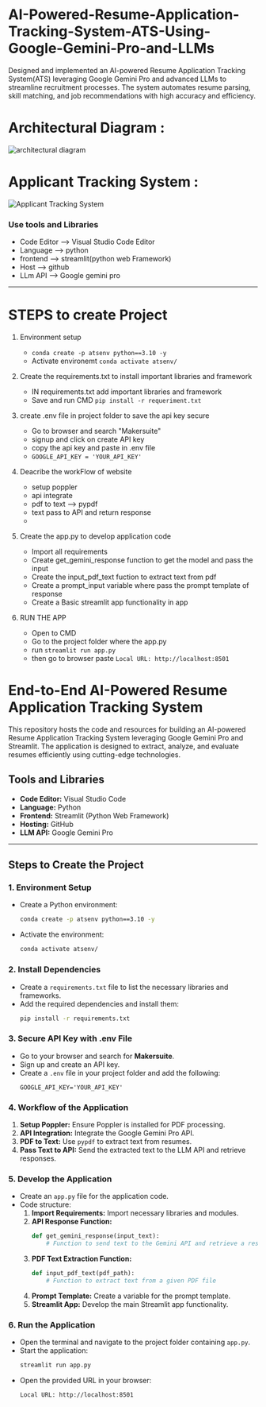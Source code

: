 # AI-Powered-Resume-Application-Tracking-System-ATS-Using-Google-Gemini-Pro-and-LLMs
Designed and implemented an AI-powered Resume Application Tracking System(ATS) leveraging Google Gemini Pro and advanced LLMs to streamline recruitment processes. The system automates resume parsing, skill matching, and job recommendations with high accuracy and efficiency.

# Architectural Diagram : 
![architectural diagram](https://github.com/user-attachments/assets/fa04a229-68f0-4065-80d6-f6d46892a646)

# Applicant Tracking System : 
![Applicant Tracking System](https://github.com/user-attachments/assets/49678cf9-1610-474c-983f-6e1a6edb19c4)


### Use tools and Libraries
 - Code Editor --> Visual Studio Code Editor
 - Language --> python
 - frontend --> streamlit(python web Framework)
 - Host --> github
 - LLm API  --> Google gemini pro 
--------------
# STEPS to create Project
1. Environment setup
    - `conda create -p atsenv python==3.10 -y`
    - Activate environemt `conda activate atsenv/`
      
2. Create the requirements.txt to install important libraries and framework
    - IN requirements.txt add important libraries and framework
    - Save and run CMD `pip install -r requeriment.txt` 

3. create .env file in project folder to save the api key secure
    - Go to browser and search "Makersuite"
    - signup and click on create API key  
    - copy the api key and paste in .env file
    - `GOOGLE_API_KEY = 'YOUR_API_KEY'`
      
4. Deacribe the workFlow of website
    - setup poppler 
    - api integrate
    - pdf to text --> pypdf
    - text pass to API and return response
    - 
4. Create the app.py to develop application code
    - Import all requirements
    - Create get_gemini_response function to get the model and pass the input
    - Create the input_pdf_text fuction to extract text from pdf
    - Create a prompt_input variable  where pass the prompt template of response
    - Create a Basic streamlit app functionality in app

5. RUN THE APP 
    - Open to CMD 
    - Go to the project folder where the app.py 
    - run `streamlit run app.py`
    - then go to browser paste `Local URL: http://localhost:8501`

# End-to-End AI-Powered Resume Application Tracking System

This repository hosts the code and resources for building an AI-powered Resume Application Tracking System leveraging Google Gemini Pro and Streamlit. The application is designed to extract, analyze, and evaluate resumes efficiently using cutting-edge technologies.

## Tools and Libraries
- **Code Editor:** Visual Studio Code
- **Language:** Python
- **Frontend:** Streamlit (Python Web Framework)
- **Hosting:** GitHub
- **LLM API:** Google Gemini Pro

---

## Steps to Create the Project

### 1. Environment Setup
- Create a Python environment:
  ```bash
  conda create -p atsenv python==3.10 -y
  ```
- Activate the environment:
  ```bash
  conda activate atsenv/
  ```

### 2. Install Dependencies
- Create a `requirements.txt` file to list the necessary libraries and frameworks.
- Add the required dependencies and install them:
  ```bash
  pip install -r requirements.txt
  ```

### 3. Secure API Key with .env File
- Go to your browser and search for **Makersuite**.
- Sign up and create an API key.
- Create a `.env` file in your project folder and add the following:
  ```plaintext
  GOOGLE_API_KEY='YOUR_API_KEY'
  ```

### 4. Workflow of the Application
1. **Setup Poppler:** Ensure Poppler is installed for PDF processing.
2. **API Integration:** Integrate the Google Gemini Pro API.
3. **PDF to Text:** Use `pypdf` to extract text from resumes.
4. **Pass Text to API:** Send the extracted text to the LLM API and retrieve responses.

### 5. Develop the Application
- Create an `app.py` file for the application code.
- Code structure:
  1. **Import Requirements:** Import necessary libraries and modules.
  2. **API Response Function:**
     ```python
     def get_gemini_response(input_text):
         # Function to send text to the Gemini API and retrieve a response
     ```
  3. **PDF Text Extraction Function:**
     ```python
     def input_pdf_text(pdf_path):
         # Function to extract text from a given PDF file
     ```
  4. **Prompt Template:** Create a variable for the prompt template.
  5. **Streamlit App:** Develop the main Streamlit app functionality.

### 6. Run the Application
- Open the terminal and navigate to the project folder containing `app.py`.
- Start the application:
  ```bash
  streamlit run app.py
  ```
- Open the provided URL in your browser:
  ```plaintext
  Local URL: http://localhost:8501
  


